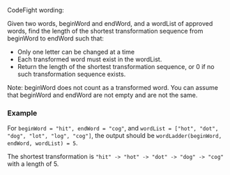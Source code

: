 CodeFight wording:

Given two words, beginWord and endWord, and a wordList of approved words, find the length of the shortest transformation sequence from beginWord to endWord such that:

- Only one letter can be changed at a time
- Each transformed word must exist in the wordList.
- Return the length of the shortest transformation sequence, or 0 if no such transformation sequence exists.

Note: beginWord does not count as a transformed word. You can assume that beginWord and endWord are not empty and are not the same.


### Example

For `beginWord = "hit", endWord = "cog"`, and `wordList = ["hot", "dot", "dog", "lot", "log", "cog"]`, the output should be
`wordLadder(beginWord, endWord, wordList) = 5`.

The shortest transformation is `"hit" -> "hot" -> "dot" -> "dog" -> "cog"` with a length of 5.

